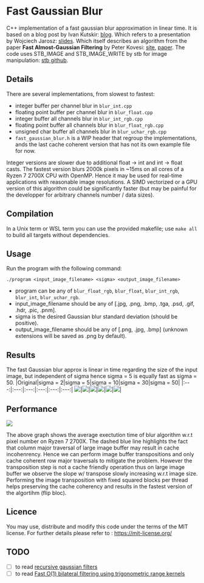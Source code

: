 # Fast Gaussian Blur

C++ implementation of a fast gaussian blur approximation in linear time. It is based on a blog post by Ivan Kutskir: [blog](http://blog.ivank.net/fastest-gaussian-blur.html). Which refers to a presentation by Wojciech Jarosz: [slides](http://elynxsdk.free.fr/ext-docs/Blur/Fast_box_blur.pdf). Which itself describes an algorithm from the paper **Fast Almost-Gaussian Filtering** by Peter Kovesi: [site](https://www.peterkovesi.com/matlabfns/#integral), [paper](https://www.peterkovesi.com/papers/FastGaussianSmoothing.pdf). The code uses STB_IMAGE and STB_IMAGE_WRITE by stb for image manipulation: [stb github](https://github.com/nothings/stb). 

## Details

There are several implementations, from slowest to fastest:

- integer buffer per channel blur in `blur_int.cpp`
- floating point buffer per channel blur in `blur_float.cpp`
- integer buffer all channels blur in `blur_int_rgb.cpp`
- floating point buffer all channels blur in `blur_float_rgb.cpp`
- unsigned char buffer all channels blur in `blur_uchar_rgb.cpp`
- `fast_gaussian_blur.h` is a WIP header that regroup the implementations, ands the last cache coherent version that has not its own example file for now.

Integer versions are slower due to additional float -> int and int -> float casts. The fastest version blurs 2000k pixels in ~15ms on all cores of a Ryzen 7 2700X CPU with OpenMP. Hence it may be used for real-time applications with reasonable image resolutions. A SIMD vectorized or a GPU version of this algorithm could be significantly faster (but may be painful for the developper for arbitrary channels number / data sizes).

## Compilation

In a Unix term or WSL term you can use the provided makefile; use `make all` to build all targets without dependencies.

## Usage

Run the program with the following command:

`./program <input_image_filename> <sigma> <output_image_filename>`

- program can be any of `blur_float_rgb`, `blur_float`, `blur_int_rgb`, `blur_int`, `blur_uchar_rgb`.
- input_image_filename should be any of [.jpg, .png, .bmp, .tga, .psd, .gif, .hdr, .pic, .pnm].
- sigma is the desired Gaussian blur standard deviation (should be positive).
- output_image_filename should be any of [.png, .jpg, .bmp]  (unknown extensions will be saved as .png by default).

## Results

The fast Gaussian blur approx is linear in time regarding the size of the input image, but independent of sigma hence sigma = 5 is equally fast as sigma = 50.
|Original|sigma = 2|sigma = 5|sigma = 10|sigma = 30|sigma = 50|
|:---:|:---:|:---:|:---:|:---:|:---:|
![](data/demo.png)|![](data/blur2.png)|![](data/blur5.png)|![](data/blur10.png)|![](data/blur30.png)|![](data/blur50.png)|

## Performance

![](data/time.png)

The above graph shows the average exectution time of blur algorithm w.r.t pixel number on Ryzen 7 2700X. The dashed blue line highlights the fact that column major traversal of large image buffer may result in cache incohenrency. Hence we can perform image buffer transpositions and only cache coherent row major traversals to mitigate the problem. However the transposition step is not a cache friendly operation thus on large image buffer we observe the slope w/ transpose slowly increasing w.r.t image size. Performing the image transposition with fixed squared blocks per thread helps preserving the cache coherency and results in the fastest version of the algortihm (flip bloc).   

## Licence

You may use, distribute and modify this code under the terms of the MIT license. For further details please refer to : https://mit-license.org/

## TODO

- [ ] to read [recursive gaussian filters](https://software.intel.com/content/dam/develop/external/us/en/documents/cwp546-181134.pdf)
- [ ] to read [Fast O(1) bilateral filtering using trigonometric range kernels](http://bigwww.epfl.ch/chaudhury/Fast%20bilateral%20filtering.pdf)
